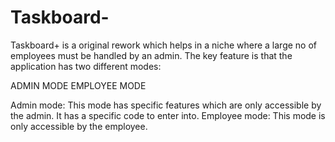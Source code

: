 # Taskboard-
Taskboard+ is a original rework which helps in a niche where a large no of employees must be handled by an admin. The key feature is that the application has two different modes:

ADMIN MODE
EMPLOYEE MODE

Admin mode: This mode has specific features which are only accessible by the admin. It has a specific code to enter into.
Employee mode: This mode is only accessible by the employee.
